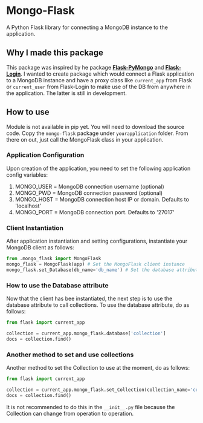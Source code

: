 # Mongo-Flask
A Python Flask library for connecting a MongoDB instance to the application.

## Why I made this package
This package was inspired by he package **[Flask-PyMongo](https://github.com/dcrosta/flask-pymongo)** and **[Flask-Login](https://github.com/maxcountryman/flask-login)**. I wanted to create package which would connect a Flask application to a MongoDB instance and have a proxy class like `current_app` from Flask or `current_user` from Flask-Login to make use of the DB from anywhere in the application. The latter is still in development.

## How to use
Module is not available in pip yet. You will need to download the source code. Copy the `mongo-flask` package under `yourapplication` folder. From there on out, just call the MongoFlask class in your application.

### Application Configuration
Upon creation of the application, you need to set the following application config variables:
1. MONGO_USER = MongoDB connection username (optional)
2. MONGO_PWD = MongoDB connection password (optional)
3. MONGO_HOST = MongoDB connection host IP or domain. Defaults to 'localhost'
4. MONGO_PORT = MongoDB connection port. Defaults to '27017'

### Client Instantiation
After application instantiation and setting configurations, instantiate your MongoDB client as follows:
```python
from .mongo_flask import MongoFlask
mongo_flask = MongoFlask(app) # Set the MongoFlask client instance
mongo_flask.set_Database(db_name='db_name') # Set the database attribute
```

### How to use the Database attribute
Now that the client has bee instantiated, the next step is to use the database attribute to call collections. To use the database attribute, do as follows:
```python
from flask import current_app

collection = current_app.mongo_flask.database['collection']
docs = collection.find()
```

### Another method to set and use collections
Another method to set the Collection to use at the moment, do as follows:
```python
from flask import current_app

collection = current_app.mongo_flask.set_Collection(collection_name='collection')
docs = collection.find()
```
It is not recommended to do this in the `__init__.py` file because the Collection 
can change from operation to operation.
